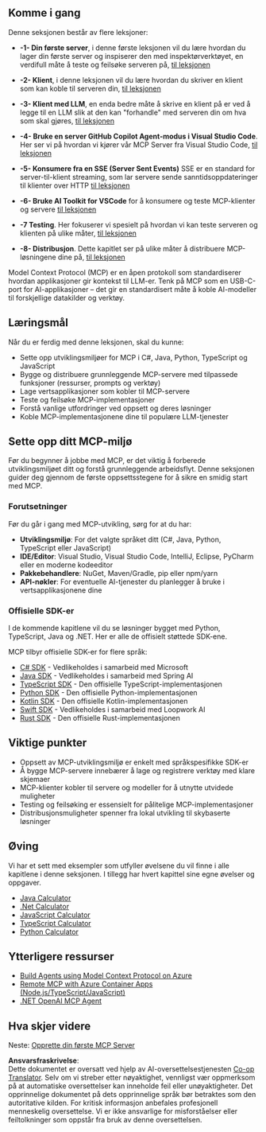 <!--
CO_OP_TRANSLATOR_METADATA:
{
  "original_hash": "b547c992c056d4296d641ed8ec2cc4cb",
  "translation_date": "2025-06-02T17:36:25+00:00",
  "source_file": "03-GettingStarted/README.md",
  "language_code": "no"
}
-->
## Komme i gang

Denne seksjonen består av flere leksjoner:

- **-1- Din første server**, i denne første leksjonen vil du lære hvordan du lager din første server og inspiserer den med inspektørverktøyet, en verdifull måte å teste og feilsøke serveren på, [til leksjonen](/03-GettingStarted/01-first-server/README.md)

- **-2- Klient**, i denne leksjonen vil du lære hvordan du skriver en klient som kan koble til serveren din, [til leksjonen](/03-GettingStarted/02-client/README.md)

- **-3- Klient med LLM**, en enda bedre måte å skrive en klient på er ved å legge til en LLM slik at den kan "forhandle" med serveren din om hva som skal gjøres, [til leksjonen](/03-GettingStarted/03-llm-client/README.md)

- **-4- Bruke en server GitHub Copilot Agent-modus i Visual Studio Code**. Her ser vi på hvordan vi kjører vår MCP Server fra Visual Studio Code, [til leksjonen](/03-GettingStarted/04-vscode/README.md)

- **-5- Konsumere fra en SSE (Server Sent Events)** SSE er en standard for server-til-klient streaming, som lar servere sende sanntidsoppdateringer til klienter over HTTP [til leksjonen](/03-GettingStarted/05-sse-server/README.md)

- **-6- Bruke AI Toolkit for VSCode** for å konsumere og teste MCP-klienter og servere [til leksjonen](/03-GettingStarted/06-aitk/README.md)

- **-7 Testing**. Her fokuserer vi spesielt på hvordan vi kan teste serveren og klienten på ulike måter, [til leksjonen](/03-GettingStarted/07-testing/README.md)

- **-8- Distribusjon**. Dette kapitlet ser på ulike måter å distribuere MCP-løsningene dine på, [til leksjonen](/03-GettingStarted/08-deployment/README.md)


Model Context Protocol (MCP) er en åpen protokoll som standardiserer hvordan applikasjoner gir kontekst til LLM-er. Tenk på MCP som en USB-C-port for AI-applikasjoner – det gir en standardisert måte å koble AI-modeller til forskjellige datakilder og verktøy.

## Læringsmål

Når du er ferdig med denne leksjonen, skal du kunne:

- Sette opp utviklingsmiljøer for MCP i C#, Java, Python, TypeScript og JavaScript
- Bygge og distribuere grunnleggende MCP-servere med tilpassede funksjoner (ressurser, prompts og verktøy)
- Lage vertsapplikasjoner som kobler til MCP-servere
- Teste og feilsøke MCP-implementasjoner
- Forstå vanlige utfordringer ved oppsett og deres løsninger
- Koble MCP-implementasjonene dine til populære LLM-tjenester

## Sette opp ditt MCP-miljø

Før du begynner å jobbe med MCP, er det viktig å forberede utviklingsmiljøet ditt og forstå grunnleggende arbeidsflyt. Denne seksjonen guider deg gjennom de første oppsettsstegene for å sikre en smidig start med MCP.

### Forutsetninger

Før du går i gang med MCP-utvikling, sørg for at du har:

- **Utviklingsmiljø**: For det valgte språket ditt (C#, Java, Python, TypeScript eller JavaScript)
- **IDE/Editor**: Visual Studio, Visual Studio Code, IntelliJ, Eclipse, PyCharm eller en moderne kodeeditor
- **Pakkebehandlere**: NuGet, Maven/Gradle, pip eller npm/yarn
- **API-nøkler**: For eventuelle AI-tjenester du planlegger å bruke i vertsapplikasjonene dine


### Offisielle SDK-er

I de kommende kapitlene vil du se løsninger bygget med Python, TypeScript, Java og .NET. Her er alle de offisielt støttede SDK-ene.

MCP tilbyr offisielle SDK-er for flere språk:
- [C# SDK](https://github.com/modelcontextprotocol/csharp-sdk) - Vedlikeholdes i samarbeid med Microsoft
- [Java SDK](https://github.com/modelcontextprotocol/java-sdk) - Vedlikeholdes i samarbeid med Spring AI
- [TypeScript SDK](https://github.com/modelcontextprotocol/typescript-sdk) - Den offisielle TypeScript-implementasjonen
- [Python SDK](https://github.com/modelcontextprotocol/python-sdk) - Den offisielle Python-implementasjonen
- [Kotlin SDK](https://github.com/modelcontextprotocol/kotlin-sdk) - Den offisielle Kotlin-implementasjonen
- [Swift SDK](https://github.com/modelcontextprotocol/swift-sdk) - Vedlikeholdes i samarbeid med Loopwork AI
- [Rust SDK](https://github.com/modelcontextprotocol/rust-sdk) - Den offisielle Rust-implementasjonen

## Viktige punkter

- Oppsett av MCP-utviklingsmiljø er enkelt med språkspesifikke SDK-er
- Å bygge MCP-servere innebærer å lage og registrere verktøy med klare skjemaer
- MCP-klienter kobler til servere og modeller for å utnytte utvidede muligheter
- Testing og feilsøking er essensielt for pålitelige MCP-implementasjoner
- Distribusjonsmuligheter spenner fra lokal utvikling til skybaserte løsninger

## Øving

Vi har et sett med eksempler som utfyller øvelsene du vil finne i alle kapitlene i denne seksjonen. I tillegg har hvert kapittel sine egne øvelser og oppgaver.

- [Java Calculator](./samples/java/calculator/README.md)
- [.Net Calculator](../../../03-GettingStarted/samples/csharp)
- [JavaScript Calculator](./samples/javascript/README.md)
- [TypeScript Calculator](./samples/typescript/README.md)
- [Python Calculator](../../../03-GettingStarted/samples/python)

## Ytterligere ressurser

- [Build Agents using Model Context Protocol on Azure](https://learn.microsoft.com/azure/developer/ai/intro-agents-mcp)
- [Remote MCP with Azure Container Apps (Node.js/TypeScript/JavaScript)](https://learn.microsoft.com/samples/azure-samples/mcp-container-ts/mcp-container-ts/)
- [.NET OpenAI MCP Agent](https://learn.microsoft.com/samples/azure-samples/openai-mcp-agent-dotnet/openai-mcp-agent-dotnet/)

## Hva skjer videre

Neste: [Opprette din første MCP Server](/03-GettingStarted/01-first-server/README.md)

**Ansvarsfraskrivelse**:  
Dette dokumentet er oversatt ved hjelp av AI-oversettelsestjenesten [Co-op Translator](https://github.com/Azure/co-op-translator). Selv om vi streber etter nøyaktighet, vennligst vær oppmerksom på at automatiske oversettelser kan inneholde feil eller unøyaktigheter. Det opprinnelige dokumentet på dets opprinnelige språk bør betraktes som den autoritative kilden. For kritisk informasjon anbefales profesjonell menneskelig oversettelse. Vi er ikke ansvarlige for misforståelser eller feiltolkninger som oppstår fra bruk av denne oversettelsen.